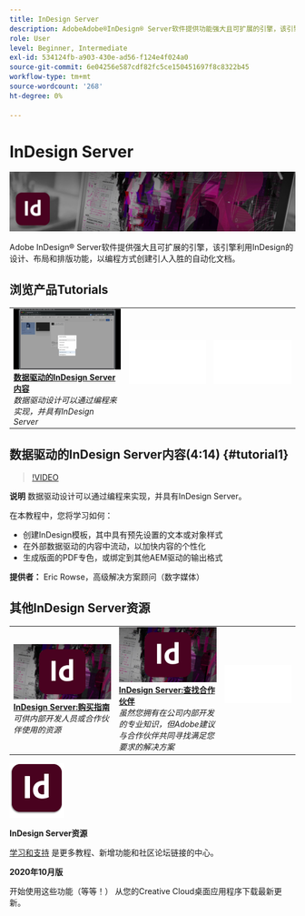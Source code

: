 ```yaml
---
title: InDesign Server
description: AdobeAdobe®InDesign® Server软件提供功能强大且可扩展的引擎，该引擎利用InDesign的设计、布局和排版功能以编程方式创建引人入胜的自动化文档
role: User
level: Beginner, Intermediate
exl-id: 534124fb-a903-430e-ad56-f124e4f024a0
source-git-commit: 6e04256e587cdf82fc5ce150451697f8c8322b45
workflow-type: tm+mt
source-wordcount: '268'
ht-degree: 0%

---
```


# InDesign Server

![英雄图像教程](../assets/InDesignServer.jpg)

Adobe InDesign® Server软件提供强大且可扩展的引擎，该引擎利用InDesign的设计、布局和排版功能，以编程方式创建引人入胜的自动化文档。

## 浏览产品Tutorials

<table style="table-layout:fixed">
<tr>
 <td>
   <a href="indesignserver.md#tutorial1">
      <img alt="数据驱动的InDesign Server内容" src="../assets/dataDriven-InDesign-Server-Content.jpg" />
   </a>
    <div>
   <a href="indesignserver.md#tutorial1"><strong>数据驱动的InDesign Server内容</strong></a>
    </div>
    <em>数据驱动设计可以通过编程来实现，并具有InDesign Server</em>
    <br>
  </td>
  <td>
    <img alt="间隔条" src="../assets/Whitespacer.png" />
    <div>
    <br>
  </td>
  <td>
    <img alt="间隔条" src="../assets/Whitespacer.png" />
    <div>
    <br>
  </td>
</tr>
</table>

## 数据驱动的InDesign Server内容(4:14) {#tutorial1}

>[!VIDEO](https://video.tv.adobe.com/v/326901?hidetitle=true)

**说明**
数据驱动设计可以通过编程来实现，并具有InDesign Server。

在本教程中，您将学习如何：
* 创建InDesign模板，其中具有预先设置的文本或对象样式
* 在外部数据驱动的内容中流动，以加快内容的个性化
* 生成版面的PDF专色，或绑定到其他AEM驱动的输出格式

**提供者：**
Eric Rowse，高级解决方案顾问（数字媒体）

## 其他InDesign Server资源

<table>
<tr>
 <td>
   <a href="https://www.adobe.com/products/indesignserver/buying-guide.html">
      <img alt="InDesign Server:购买指南" src="../assets/IDS_Thumbnail.jpg" />
   </a>
    <div>
   <a href="https://www.adobe.com/products/indesignserver/buying-guide.html"><strong>InDesign Server:购买指南</strong></a>
    </div>
    <em>可供内部开发人员或合作伙伴使用的资源</em>
    <br>
  </td>
  <td>
   <a href="https://www.adobe.com/products/indesignserver/partner.html">
      <img alt="InDesign Server:查找合作伙伴" src="../assets/IDS_Thumbnail.jpg" />
   </a>
    <div>
   <a href="https://www.adobe.com/products/indesignserver/partner.html"><strong>InDesign Server:查找合作伙伴</strong></a>
    </div>
    <em>虽然您拥有在公司内部开发的专业知识，但Adobe建议与合作伙伴共同寻找满足您要求的解决方案</em>
    <br>
  </td>
  <td>
    <img alt="间隔条" src="../assets/Whitespacer.png" />
    <div>
    <br>
  </td>
</tr>
</table>

![InDesign Server徽标](../assets/id_server_appicon_96.png)

**InDesign Server资源**

[学习和支持](https://www.adobe.com/products/indesignserver.html) 是更多教程、新增功能和社区论坛链接的中心。

**2020年10月版**

开始使用这些功能（等等！） 从您的Creative Cloud桌面应用程序下载最新更新。
